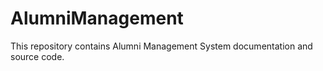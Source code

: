 # AlumniManagement
This repository contains Alumni Management System documentation and source code.
